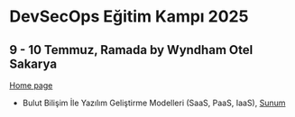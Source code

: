 # DevSecOps Eğitim Kampı 2025 
## 9 - 10 Temmuz, Ramada by Wyndham Otel Sakarya
[Home page](https://www.devsecops.sakarya.edu.tr/)
- Bulut Bilişim İle Yazılım Geliştirme Modelleri (SaaS, PaaS, IaaS), [Sunum](DevSecOps-9Temmuz2025.pdf)
